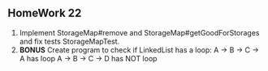 ## HomeWork 22

1. Implement StorageMap#remove and StorageMap#getGoodForStorages and fix tests StorageMapTest.    
2. **BONUS** Create program to check if LinkedList has a loop:
A -> B -> C -> A has loop
A -> B -> C -> D has NOT loop
